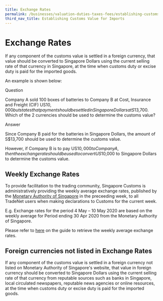 ```yaml
---
title: Exchange Rates
permalink: /businesses/valuation-duties-taxes-fees/establishing-customs-value-for-imports/customs-exchange-rates
third_nav_title: Establishing Customs Value for Imports
---
```


# Exchange Rates

If any component of the customs value is settled in a foreign currency, that value should be converted to Singapore Dollars using the current selling rate of that currency in Singapore, at the time when customs duty or excise duty is paid for the imported goods.

An example is shown below:

Question

Company A sold 100 boxes of batteries to Company B at Cost, Insurance and Freight (CIF) US$10,000 but states that payment should be settled in Singapore Dollars at S$13,700. Which of the 2 currencies should be used to determine the customs value?

Answer

Since Company B paid for the batteries in Singapore Dollars, the amount of S$13,700 should be used to determine the customs value.

However, if Company B is to pay US$10,000 to Company A, then the exchange rate should be used to convert US$10,000 to Singapore Dollars to determine the customs value.

## Weekly Exchange Rates

To provide facilitation to the trading community, Singapore Customs is administratively providing the weekly average exchange rates, published by the [Monetary Authority of Singapore](https://secure.mas.gov.sg/msb/ExchangeRates.aspx) in the preceeding week, to all TradeNet users when making declarations to Customs for the current week.

E.g. Exchange rates for the period 4 May – 10 May 2020 are based on the weekly average for Period ending 30 Apr 2020 from the Monetary Authority of Singapore.

Please refer to [here](/documents/businesses/retrieving-weekly-rates-from-mas(1).pdf) on the guide to retrieve the weekly average exchange rates.

## Foreign currencies not listed in Exchange Rates

If any component of the customs value is settled in a foreign currency not listed on Monetary Authority of Singapore's website, that value in foreign currency should be converted to Singapore Dollars using the current selling rate of that currency from reputable sources such as banks in Singapore, local circulated newspapers, reputable news agencies or online resources, at the time when customs duty or excise duty is paid for the imported goods.
